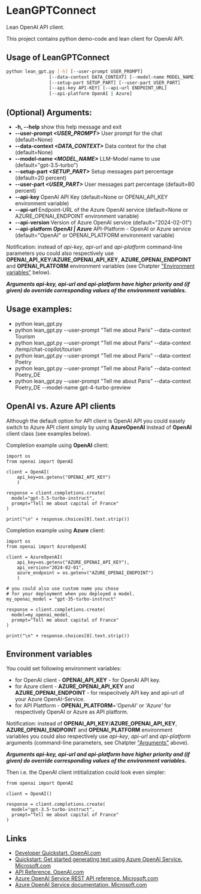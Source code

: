# LeanGPTConnect
Lean OpenAI API client.

This project contains python demo-code and lean client for OpenAI API.

## Usage of LeanGPTConnect

```sh
python lean_gpt.py [-h] [--user-prompt USER_PROMPT]
                [--data-context DATA_CONTEXT] [--model-name MODEL_NAME] 
                [--setup-part SETUP_PART] [--user-part USER_PART]
                [--api-key API-KEY] [--api-url ENDPOINT_URL]
                [--api-platform OpenAI | Azure]
```

## (Optional) Arguments:
  + **-h, --help**                          show this help message and exit
  + **--user-prompt _<USER_PROMPT>_**       User prompt for the chat (default=None)
  + **--data-context _<DATA_CONTEXT>_**     Data context for the chat (default=None)
  + **--model-name _<MODEL_NAME>_**         LLM-Model name to use (default="gpt-3.5-turbo")
  + **--setup-part _<SETUP_PART>_**         Setup messages part percentage (default=20 percent)
  + **--user-part _<USER_PART>_**           User messages part percentage (default=80 percent)
  + **--api-key _<API-KEY>_**               OpenAI API Key (default=None or OPENAI_API_KEY environment variable)
  + **--api-url _<AZURE-OPENAI-ENDPOINT>_** Endpoint-URL of the Azure OpenAI service (default=None or AZURE_OPENAI_ENDPOINT environment variable)
  + **--api-version _<API-VERSION>_**       Version of Azure OpenAI service (default="2024-02-01")
  + **--api-platform _OpenAI | Azure_**     API-Platform - OpenAI or Azure service (default="OpenAI" or OPENAI_PLATFORM environment variable)

  Notification: instead of _api-key_, _api-url_ and _api-platform_ command-line parameters you could also respectively use **OPENAI_API_KEY**/**AZURE_OPENAI_API_KEY**, **AZURE_OPENAI_ENDPOINT** and **OPENAI_PLATFORM** environment variables (see Chatpter ["Environment variables"](https://github.com/mdobro1/LeanGPTConnect?tab=readme-ov-file#environment-variables) below). 
  
  ***Arguments _api-key_, _api-url_ and _api-platform_ have higher priority and (if given) do override corresponding values of the environment variables.***

## Usage examples:

+ python lean_gpt.py
+ python lean_gpt.py --user-prompt "Tell me about Paris" --data-context Tourism
+ python lean_gpt.py --user-prompt "Tell me about Paris" --data-context /temp/chat-copilot/tourism
+ python lean_gpt.py --user-prompt "Tell me about Paris" --data-context Poetry
+ python lean_gpt.py --user-prompt "Tell me about Paris" --data-context Poetry_DE
+ python lean_gpt.py --user-prompt "Tell me about Paris" --data-context Poetry_DE 
                     --model-name gpt-4-turbo-preview

## OpenAI vs. Azure API clients

Although the default option for API client is OpenAI API you could easely switch to Azure API client simply by using __AzureOpenAI__ instead of __OpenAI__ client class (see examples below).

Completion example using **OpenAI** client:
```
import os
from openai import OpenAI

client = OpenAI(
    api_key=os.getenv("OPENAI_API_KEY")
    )

response = client.completions.create(
  model="gpt-3.5-turbo-instruct",
  prompt="Tell me about capital of France"
)

print("\n" + response.choices[0].text.strip())
```

Completion example using **Azure** client:
```
import os
from openai import AzureOpenAI

client = AzureOpenAI(
    api_key=os.getenv("AZURE_OPENAI_API_KEY"),  
    api_version="2024-02-01",
    azure_endpoint = os.getenv("AZURE_OPENAI_ENDPOINT")
    )

# you could also use custom name you chose 
# for your deployment when you deployed a model. 
my_openai_model = "gpt-35-turbo-instruct"

response = client.completions.create(
  model=my_openai_model,
  prompt="Tell me about capital of France"
)

print("\n" + response.choices[0].text.strip())
```

## Environment variables

You could set following environment variables:

+ for OpenAI client - **OPENAI_API_KEY** - for OpenAI API key.
+ for Azure client - **AZURE_OPENAI_API_KEY** and **AZURE_OPENAI_ENDPOINT** - for respecitvely API key and api-url of your Azure OpenAI-Service.
+ for API Plattform - **OPENAI_PLATFORM**=_'OpenAI'_ or _'Azure'_ for respectively OpenAI or Azure as API platform.

Notification: instead of **OPENAI_API_KEY**/**AZURE_OPENAI_API_KEY**, **AZURE_OPENAI_ENDPOINT** and **OPENAI_PLATFORM** environment variables you could also respectively use _api-key_, _api-url_ and _api-platform_ arguments (command-line parameters, see Chatpter ["Arguments"](https://github.com/mdobro1/LeanGPTConnect?tab=readme-ov-file#optional-arguments) above).

***Arguments _api-key_, _api-url_ and _api-platform_ have higher priority and (if given) do override corresponding values of the environment variables.***

Then i.e. the OpenAI client intitialization could look even simpler:

```
from openai import OpenAI

client = OpenAI()

response = client.completions.create(
  model="gpt-3.5-turbo-instruct",
  prompt="Tell me about capital of France"
)
```

## Links

+ [Developer Quickstart. OpenAI.com](https://platform.openai.com/docs/quickstart)
+ [Quickstart: Get started generating text using Azure OpenAI Service. Microsoft.com](https://learn.microsoft.com/en-us/azure/ai-services/openai/quickstart?tabs=command-line%2Cpython-new&pivots=programming-language-python)
+ [API Reference. OpenAI.com](https://platform.openai.com/docs/api-reference/introduction)
+ [Azure OpenAI Service REST API reference. Microsoft.com](https://platform.openai.com/docs/api-reference/introduction)
+ [Azure OpenAI Service documentation. Microsoft.com](https://learn.microsoft.com/en-us/azure/ai-services/openai/)
